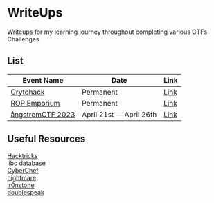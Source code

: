 # WriteUps
Writeups for my learning journey throughout completing various CTFs Challenges

## List
| Event Name                                | Date                                           | Link                                                                                      |
|-------------------------|------------------------------------------------|-------------------------------------------------------------------------------------------|
| [Crytohack](https://cryptohack.org)                               | Permanent    | [Link](https://github.com/HyggeHalcyon/WriteUps/tree/main/Cryptohack)                    |
| [ROP Emporium](https://ropemporium.com)                                | Permanent    | [Link](https://github.com/HyggeHalcyon/WriteUps/tree/main/ROP%20Emporium)                    |
| [ångstromCTF 2023](https://2023.angstromctf.com)                                | April 21st — April 26th    | [Link](https://github.com/HyggeHalcyon/WriteUps/tree/main/ångstromCTF%202023)                    |
       
## Useful Resources     
[Hacktricks](https://book.hacktricks.xyz/welcome/readme)     
[libc database](https://libc.blukat.me)     
[CyberChef](https://gchq.github.io/CyberChef/)    
[nightmare](https://guyinatuxedo.github.io/index.html)   
[ir0nstone](https://ir0nstone.gitbook.io/notes/)     
[doublespeak](https://doublespeak.chat/#/)   
